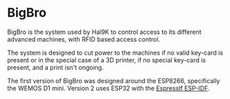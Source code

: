# BigBro

BigBro is the system used by Hal9K to control access to its different advanced
machines, with RFID based access control.

The system is designed to cut power to the machines if no valid key-card is present
or in the special case of a 3D printer, if no special key-card is present, 
and a print isn't ongoing.

The first version of BigBro was designed around the ESP8266, specifically the WEMOS D1 mini.
Version 2 uses ESP32 with the [EspressIf ESP-IDF](https://idf.espressif.com/).

